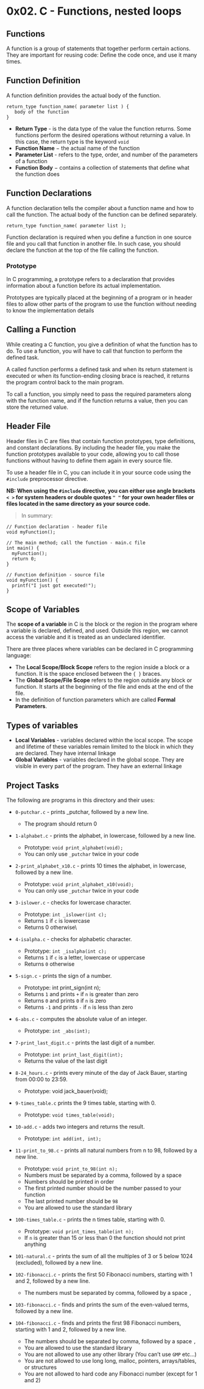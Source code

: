 # 0x02. C - Functions, nested loops

## Functions

A function is a group of statements that together  perform certain actions. They are important for reusing code: Define the code once, and use it many times. 

## Function Definition

A function definition provides the actual body of the function.

```
return_type function_name( parameter list ) {
   body of the function
}
```

* **Return Type** - is the data type of the value the function returns. Some functions perform the desired operations without returning a value. In this case, the return type is the keyword `void`
* **Function Name** − the actual name of the function
* **Parameter List** -  refers to the type, order, and number of the parameters of a function
* **Function Body** − contains a collection of statements that define what the function does

## Function Declarations

A function declaration tells the compiler about a function name and how to call the function. The actual body of the function can be defined separately. 

```
return_type function_name( parameter list );
```

Function declaration is required when you define a function in one source file and you call that function in another file. In such case, you should declare the function at the top of the file calling the function.

### Prototype

In C programming, a prototype refers to a declaration that provides information about a function before its actual implementation.

Prototypes are typically placed at the beginning of a program or in header files to allow other parts of the program to use the function without needing to know the implementation details

## Calling a Function

While creating a C function, you give a definition of what the function has to do. To use a function, you will have to call that function to perform the defined task.

A called function performs a defined task and when its return statement is executed or when its function-ending closing brace is reached, it returns the program control back to the main program. 

To call a function, you simply need to pass the required parameters along with the function name, and if the function returns a value, then you can store the returned value.

## Header File

Header files in C are files that contain function prototypes, type definitions, and constant declarations. By including the header file, you make the function prototypes available to your code, allowing you to call those functions without having to define them again in every source file. 

To use a header file in C, you can include it in your source code using the `#include` preprocessor directive.

 **NB: When using the   `#include` directive, you can either use angle brackets `< >` for system headers or double quotes `" "` for your own header files or files located in the same directory as your source code.** 

> In summary: 

```
// Function declaration - header file
void myFunction();

// The main method; call the function - main.c file
int main() {
  myFunction();  
  return 0;
}

// Function definition - source file
void myFunction() {
  printf("I just got executed!");
}
```

## Scope of Variables

The **scope of a variable** in C is the block or the region in the program where a variable is declared, defined, and used. Outside this region, we cannot access the variable and it is treated as an undeclared identifier. 

There are three places where variables can be declared in C programming language:

* The **Local Scope/Block Scope** refers to the region inside a block or a function. It is the space enclosed between the `{ }` braces. 
* The **Global Scope/File Scope** refers to the region outside any block or function. It starts at the beginning of the file and ends at the end of the file.
* In the definition of function parameters which are called **Formal Parameters**.

## Types of variables

* **Local Variables** - variables declared within the local scope. The scope and lifetime of these variables remain limited to the block in which they are declared. They have internal linkage 
* **Global Variables** - variables declared in the global scope. They are visible in every part of the program. They have an external linkage

## Project Tasks

The following are programs in this directory and their uses:

* `0-putchar.c` - prints _putchar, followed by a new line.
    * The program should return 0
    
* `1-alphabet.c` - prints the alphabet, in lowercase, followed by a new line.
    * Prototype: `void print_alphabet(void);`
    * You can only use `_putchar` twice in your code
 
* `2-print_alphabet_x10.c` - prints 10 times the alphabet, in lowercase, followed by a new line.
    * Prototype: `void print_alphabet_x10(void);`
    * You can only use `_putchar` twice in your code
 
* `3-islower.c` - checks for lowercase character.
    * Prototype: `int _islower(int c);`
    * Returns `1` if `c` is lowercase
    * Returns 0 otherwise\
 
 *  `4-isalpha.c` - checks for alphabetic character.
    * Prototype: `int _isalpha(int c);`
    * Returns `1` if `c` is a letter, lowercase or uppercase
    * Returns `0` otherwise
  
* `5-sign.c` -  prints the sign of a number.

   * Prototype: int print_sign(int n);
   * Returns `1` and prints `+` if `n` is greater than zero
   * Returns `0` and prints `0` if `n` is zero
   * Returns `-1` and prints `-` if `n` is less than zero
 
* `6-abs.c` - computes the absolute value of an integer.
   * Prototype: `int _abs(int);`

* `7-print_last_digit.c` - prints the last digit of a number.
  * Prototype: `int print_last_digit(int);`
  * Returns the value of the last digit
 
* `8-24_hours.c` - prints every minute of the day of Jack Bauer, starting from 00:00 to 23:59.
   * Prototype: void jack_bauer(void);
   
* `9-times_table.c` prints the 9 times table, starting with 0.
   * Prototype: `void times_table(void);`

* `10-add.c` - adds two integers and returns the result.
   * Prototype: `int add(int, int);`
 
* `11-print_to_98.c` - prints all natural numbers from n to 98, followed by a new line.
   * Prototype: `void print_to_98(int n);`
   * Numbers must be separated by a comma, followed by a space
   * Numbers should be printed in order
   * The first printed number should be the number passed to your function
   * The last printed number should be `98`
   * You are allowed to use the standard library
 
* `100-times_table.c` - prints the n times table, starting with 0.
   * Prototype: `void print_times_table(int n);`
   * If `n` is greater than 15 or less than 0 the function should not print anything

* `101-natural.c` - prints the sum of all the multiples of 3 or 5 below 1024 (excluded), followed by a new line.

*  `102-fibonacci.c` - prints the first 50 Fibonacci numbers, starting with 1 and 2, followed by a new line.
   * The numbers must be separated by comma, followed by a space `, ` 

* `103-fibonacci.c` - finds and prints the sum of the even-valued terms, followed by a new line.

* `104-fibonacci.c` -  finds and prints the first 98 Fibonacci numbers, starting with 1 and 2, followed by a new line.
  * The numbers should be separated by comma, followed by a space `, `
  * You are allowed to use the standard library
  * You are not allowed to use any other library (You can’t use `GMP` etc…)
  * You are not allowed to use long long, malloc, pointers, arrays/tables, or structures
  * You are not allowed to hard code any Fibonacci number (except for 1 and 2)
         
